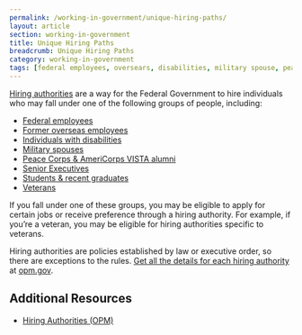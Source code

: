 ```yaml
---
permalink: /working-in-government/unique-hiring-paths/
layout: article
section: working-in-government
title: Unique Hiring Paths
breadcrumb: Unique Hiring Paths
category: working-in-government
tags: [federal employees, oversears, disabilities, military spouse, peace corps, americorops, ses, students, veterans]
---
```


[Hiring authorities](https://www.opm.gov/policy-data-oversight/hiring-information/hiring-authorities/) are a way for the Federal Government to hire individuals who may fall under one of the following groups of people, including:

* [Federal employees](federal-employees/)
* [Former overseas employees](former-overseas-employees/)
* [Individuals with disabilities](individuals-with-disabilities/)
* [Military spouses](military-spouses/)
* [Peace Corps & AmeriCorps VISTA alumni](peace-corps/)
* [Senior Executives](senior-executives/)
* [Students & recent graduates](students/)
* [Veterans](veterans/)

If you fall under one of these groups, you may be eligible to apply for certain jobs or receive preference through a hiring authority.  For example, if you’re a veteran, you may be eligible for hiring authorities specific to veterans.

Hiring authorities are policies established by law or executive order, so there are exceptions to the rules.  [Get all the details for each hiring authority](https://www.opm.gov/policy-data-oversight/hiring-information/hiring-authorities/) at [opm.gov](https://www.opm.gov/).


## Additional Resources

* [Hiring Authorities (OPM)](https://www.opm.gov/policy-data-oversight/hiring-information/hiring-authorities/)
